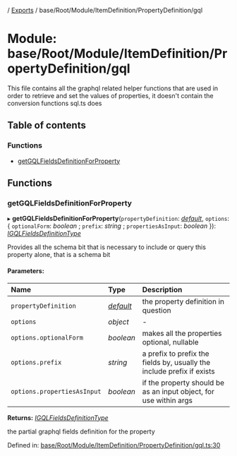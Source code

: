 [](../README.md) / [Exports](../modules.md) / base/Root/Module/ItemDefinition/PropertyDefinition/gql

# Module: base/Root/Module/ItemDefinition/PropertyDefinition/gql

This file contains all the graphql related helper functions that are used in order to
retrieve and set the values of properties, it doesn't contain the conversion functions
sql.ts does

## Table of contents

### Functions

- [getGQLFieldsDefinitionForProperty](base_root_module_itemdefinition_propertydefinition_gql.md#getgqlfieldsdefinitionforproperty)

## Functions

### getGQLFieldsDefinitionForProperty

▸ **getGQLFieldsDefinitionForProperty**(`propertyDefinition`: [*default*](../classes/base_root_module_itemdefinition_propertydefinition.default.md), `options`: { `optionalForm`: *boolean* ; `prefix`: *string* ; `propertiesAsInput`: *boolean*  }): [*IGQLFieldsDefinitionType*](../interfaces/base_root_gql.igqlfieldsdefinitiontype.md)

Provides all the schema bit that is necessary to include or query
this property alone, that is a schema bit

#### Parameters:

Name | Type | Description |
:------ | :------ | :------ |
`propertyDefinition` | [*default*](../classes/base_root_module_itemdefinition_propertydefinition.default.md) | the property definition in question   |
`options` | *object* | - |
`options.optionalForm` | *boolean* | makes all the properties optional, nullable   |
`options.prefix` | *string* | a prefix to prefix the fields by, usually the include prefix if exists   |
`options.propertiesAsInput` | *boolean* | if the property should be as an input object, for use within args   |

**Returns:** [*IGQLFieldsDefinitionType*](../interfaces/base_root_gql.igqlfieldsdefinitiontype.md)

the partial graphql fields definition for the property

Defined in: [base/Root/Module/ItemDefinition/PropertyDefinition/gql.ts:30](https://github.com/onzag/itemize/blob/5fcde7cf/base/Root/Module/ItemDefinition/PropertyDefinition/gql.ts#L30)

